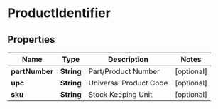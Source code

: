 
# ProductIdentifier

## Properties
Name | Type | Description | Notes
------------ | ------------- | ------------- | -------------
**partNumber** | **String** | Part/Product Number |  [optional]
**upc** | **String** | Universal Product Code |  [optional]
**sku** | **String** | Stock Keeping Unit |  [optional]



